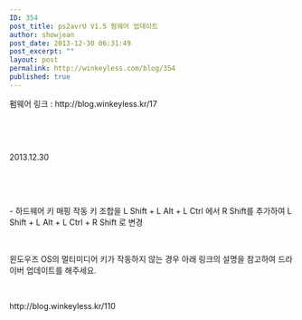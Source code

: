 ```yaml
---
ID: 354
post_title: ps2avrU V1.5 펌웨어 업데이트
author: showjean
post_date: 2013-12-30 06:31:49
post_excerpt: ""
layout: post
permalink: http://winkeyless.com/blog/354
published: true
---
```

<p>펌웨어 링크 : http://blog.winkeyless.kr/17</p><p><br /></p><p><br /></p><p>2013.12.30</p><p><br /></p><p><br /></p><p>- 하드웨어 키 매핑 작동 키 조합을 L Shift + L Alt + L Ctrl 에서 R Shift를 추가하여&nbsp;L Shift + L Alt + L Ctrl +&nbsp;R Shift 로 변경</p><p><br /></p><p>윈도우즈 OS의 멀티미디어 키가 작동하지 않는 경우 아래 링크의 설명을 참고하여 드라이버 업데이트를 해주세요.</p><p><br /></p><p>http://blog.winkeyless.kr/110</p>